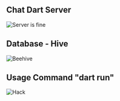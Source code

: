 ## Chat Dart Server
![Server is fine](https://tenor.com/view/server-is-fine-burn-fire-spongebob-blow-gif-14178373)

## Database - Hive
![Beehive](https://tenor.com/view/beehive-bees-honey-bee-hive-gif-7227614140517463165)

## Usage Command "dart run"
![Hack](https://tenor.com/view/hack-khaby-lame-life-gif-21541617)